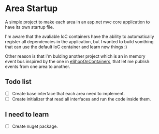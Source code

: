# Area Startup

A simple project to make each area in an asp.net mvc core application to have its own startup file.

I'm aware that the avaliable IoC containers have the ability to automatically register all dependencies in the application, but I wanted to build somthing that can use the default IoC container and learn new things :) 

Other reason is that I'm bulding another project which is an in memory event bus inspired by the one in [eShopOnContainers](https://github.com/dotnet-architecture/eShopOnContainers), that let me publish events from one area to another. 


## Todo list
- [ ] Create base interface that each area need to implement.
- [ ] Create initializer that read all interfaces and run the code inside them.

## I need to learn
- [ ] Create nuget package.

